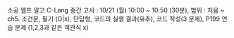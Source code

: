 
소공
웹프
알고
C-Lang 
중간 고사 : 10/21 (월) 10:00 ~ 10:50 (30분), 범위 : 처음 ~ ch5. 조건문, 필기 (O|x), 단답형, 코드의 실행 결과(유추), 코드 작성(3 문제), P199 연습 문제 (1,2,3과 같은 객관식 x)
